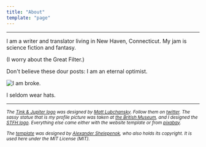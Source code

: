 ```yaml
---
title: "About"
template: "page"
---
```

<hr>
I am a writer and translator living in New Haven, Connecticut. My jam is science fiction and fantasy.

(I worry about the Great Filter.) 

Don't believe these dour posts: I am an eternal optimist. 

![I am broke.](/media/feather.png)


I seldom wear hats.

***

<small><em>The [Tink & Jupiter logo](http://www.tinkandjupiter.com) was designed by [Matt Lubchansky](http://matt.pizza/). Follow them on [twitter](https://twitter.com/Lubchansky). The sassy statue that is my profile picture was taken at [the British Museum](https://www.britishmuseum.org/), and I designed the [STFH logo](http://www.chickenpattymondays.com). Everything else came either with the website template or from [pixabay](https://pixabay.com/).</em></small><br>

<small><em>The [template](https://github.com/alxshelepenok/gatsby-starter-lumen) was designed by [Alexander Shelepenok](https://github.com/alxshelepenok), who also holds its copyright. It is used here under the MIT License (MIT).</em></small><br>
